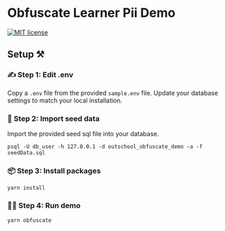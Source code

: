 # Obfuscate Learner Pii Demo
[![MIT license](https://img.shields.io/badge/License-MIT-blue.svg)](https://lbesson.mit-license.org/)

## Setup ⚒

### ✍️ Step 1: Edit .env
Copy a `.env` file from the provided `sample.env` file. Update your database settings to match your local installation.

### 🌱 Step 2: Import seed data
Import the provided seed sql file into your database.

```
psql -U db_user -h 127.0.0.1 -d outschool_obfuscate_demo -a -f seedData.sql
```

### 📦 Step 3: Install packages
```
yarn install
```

### 🏃‍♀️ Step 4: Run demo

```
yarn obfuscate
```



